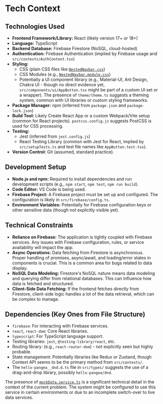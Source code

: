 # Tech Context

## Technologies Used

*   **Frontend Framework/Library:** React (likely version 17+ or 18+)
*   **Language:** TypeScript
*   **Backend Database:** Firebase Firestore (NoSQL, cloud-hosted)
*   **Authentication:** Firebase Authentication (implied by Firebase usage and `src/contexts/AuthContext.tsx`)
*   **Styling:**
    *   CSS (plain CSS files like [`NestedNavbar.css`](src/components/layout/NestedNavbar.css))
    *   CSS Modules (e.g., [`NestedNavbar.module.css`](src/components/layout/NestedNavbar.module.css))
    *   Potentially a UI component library (e.g., Material-UI, Ant Design, Chakra UI - though no direct evidence yet, `src/components/ui/AppButton.tsx` might be part of a custom UI set or a wrapper). The presence of `theme/theme.ts` suggests a theming system, common with UI libraries or custom styling frameworks.
*   **Package Manager:** npm (inferred from `package.json` and `package-lock.json`)
*   **Build Tool:** Likely Create React App or a custom Webpack/Vite setup (common for React projects). `postcss.config.js` suggests PostCSS is used for CSS processing.
*   **Testing:**
    *   Jest (inferred from `jest.config.js`)
    *   React Testing Library (common with Jest for React, implied by `src/setupTests.ts` and test file names like `AppButton.test.tsx`).
*   **Version Control:** Git (assumed, standard practice).

## Development Setup

*   **Node.js and npm:** Required to install dependencies and run development scripts (e.g., `npm start`, `npm test`, `npm run build`).
*   **Code Editor:** VS Code is being used.
*   **Firebase Project:** A Firebase project must be set up and configured. The configuration is likely in `src/firebase/config.ts`.
*   **Environment Variables:** Potentially for Firebase configuration keys or other sensitive data (though not explicitly visible yet).

## Technical Constraints

*   **Reliance on Firebase:** The application is tightly coupled with Firebase services. Any issues with Firebase configuration, rules, or service availability will impact the app.
*   **Async Operations:** Data fetching from Firestore is asynchronous. Proper handling of promises, async/await, and loading/error states in components is crucial. This is a common area for bugs related to data display.
*   **NoSQL Data Modeling:** Firestore's NoSQL nature means data modeling and querying differ from relational databases. This can influence how data is fetched and structured.
*   **Client-Side Data Fetching:** If the frontend fetches directly from Firestore, client-side logic handles a lot of the data retrieval, which can be complex to manage.

## Dependencies (Key Ones from File Structure)

*   `firebase`: For interacting with Firebase services.
*   `react`, `react-dom`: Core React libraries.
*   `typescript`: For TypeScript language support.
*   Testing libraries: `jest`, `@testing-library/react`, etc.
*   Routing library: (e.g., `react-router-dom`) - not explicitly seen but highly probable.
*   State management: Potentially libraries like Redux or Zustand, though Context API seems to be the primary method from `src/contexts/`.
*   The `hello-pangea__dnd.d.ts` file in `src/types/` suggests the use of a drag-and-drop library, possibly `hello-pangea/dnd`.

The presence of [`mockData.service.ts`](src/services/mockData.service.ts) is a significant technical detail in the context of the current problem. The system might be configured to use this service in certain environments or due to an incomplete switch-over to live data services.